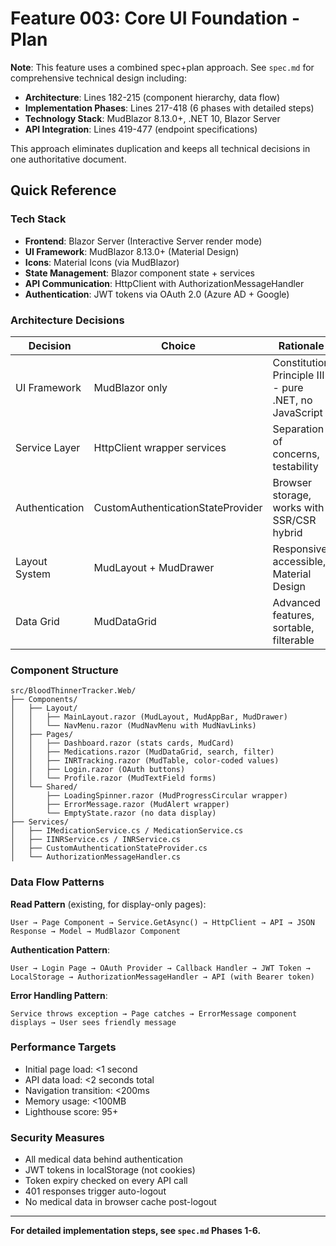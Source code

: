 # Feature 003: Core UI Foundation - Plan

**Note**: This feature uses a combined spec+plan approach. See `spec.md` for comprehensive technical design including:

- **Architecture**: Lines 182-215 (component hierarchy, data flow)
- **Implementation Phases**: Lines 217-418 (6 phases with detailed steps)
- **Technology Stack**: MudBlazor 8.13.0+, .NET 10, Blazor Server
- **API Integration**: Lines 419-477 (endpoint specifications)

This approach eliminates duplication and keeps all technical decisions in one authoritative document.

## Quick Reference

### Tech Stack
- **Frontend**: Blazor Server (Interactive Server render mode)
- **UI Framework**: MudBlazor 8.13.0+ (Material Design)
- **Icons**: Material Icons (via MudBlazor)
- **State Management**: Blazor component state + services
- **API Communication**: HttpClient with AuthorizationMessageHandler
- **Authentication**: JWT tokens via OAuth 2.0 (Azure AD + Google)

### Architecture Decisions

| Decision | Choice | Rationale |
|----------|--------|-----------|
| UI Framework | MudBlazor only | Constitution Principle III - pure .NET, no JavaScript |
| Service Layer | HttpClient wrapper services | Separation of concerns, testability |
| Authentication | CustomAuthenticationStateProvider | Browser storage, works with SSR/CSR hybrid |
| Layout System | MudLayout + MudDrawer | Responsive, accessible, Material Design |
| Data Grid | MudDataGrid | Advanced features, sortable, filterable |

### Component Structure

```
src/BloodThinnerTracker.Web/
├── Components/
│   ├── Layout/
│   │   ├── MainLayout.razor (MudLayout, MudAppBar, MudDrawer)
│   │   └── NavMenu.razor (MudNavMenu with MudNavLinks)
│   ├── Pages/
│   │   ├── Dashboard.razor (stats cards, MudCard)
│   │   ├── Medications.razor (MudDataGrid, search, filter)
│   │   ├── INRTracking.razor (MudTable, color-coded values)
│   │   ├── Login.razor (OAuth buttons)
│   │   └── Profile.razor (MudTextField forms)
│   └── Shared/
│       ├── LoadingSpinner.razor (MudProgressCircular wrapper)
│       ├── ErrorMessage.razor (MudAlert wrapper)
│       └── EmptyState.razor (no data display)
├── Services/
│   ├── IMedicationService.cs / MedicationService.cs
│   ├── IINRService.cs / INRService.cs
│   ├── CustomAuthenticationStateProvider.cs
│   └── AuthorizationMessageHandler.cs
```

### Data Flow Patterns

**Read Pattern** (existing, for display-only pages):
```
User → Page Component → Service.GetAsync() → HttpClient → API → JSON Response → Model → MudBlazor Component
```

**Authentication Pattern**:
```
User → Login Page → OAuth Provider → Callback Handler → JWT Token → LocalStorage → AuthorizationMessageHandler → API (with Bearer token)
```

**Error Handling Pattern**:
```
Service throws exception → Page catches → ErrorMessage component displays → User sees friendly message
```

### Performance Targets

- Initial page load: <1 second
- API data load: <2 seconds total
- Navigation transition: <200ms
- Memory usage: <100MB
- Lighthouse score: 95+

### Security Measures

- All medical data behind authentication
- JWT tokens in localStorage (not cookies)
- Token expiry checked on every API call
- 401 responses trigger auto-logout
- No medical data in browser cache post-logout

---

**For detailed implementation steps, see `spec.md` Phases 1-6.**
